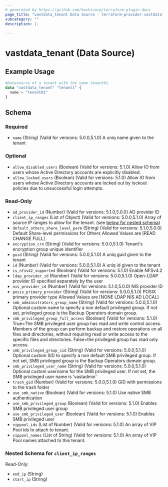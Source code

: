 ```yaml
---
# generated by https://github.com/hashicorp/terraform-plugin-docs
page_title: "vastdata_tenant Data Source - terraform-provider-vastdata"
subcategory: ""
description: |-
  
---
```


# vastdata_tenant (Data Source)



## Example Usage

```terraform
#Datasource of a tenant with the name tenant01
data "vastdata_tenant" "tenant1" {
  name = "tenant01"
}
```

<!-- schema generated by tfplugindocs -->
## Schema

### Required

- `name` (String) (Valid for versions: 5.0.0,5.1.0) A uniq name given to the tenant

### Optional

- `allow_disabled_users` (Boolean) (Valid for versions: 5.1.0) Allow IO from users whose Active Directory accounts are explicitly disabled.
- `allow_locked_users` (Boolean) (Valid for versions: 5.1.0) Allow IO from users whose Active Directory accounts are locked out by lockout policies due to unsuccessful login attempts.

### Read-Only

- `ad_provider_id` (Number) (Valid for versions: 5.1.0,5.0.0) AD provider ID
- `client_ip_ranges` (List of Object) (Valid for versions: 5.0.0,5.1.0) Array of source IP ranges to allow for the tenant. (see [below for nested schema](#nestedatt--client_ip_ranges))
- `default_others_share_level_perm` (String) (Valid for versions: 5.1.0,5.0.0) Default Share-level permissions for Others Allowed Values are [READ CHANGE FULL]
- `encryption_crn` (String) (Valid for versions: 5.0.0,5.1.0) Tenant's encryption group unique identifier
- `guid` (String) (Valid for versions: 5.0.0,5.1.0) A uniq guid given to the tenant
- `id` (Number) (Valid for versions: 5.0.0,5.1.0) A uniq id given to the tenant
- `is_nfsv42_supported` (Boolean) (Valid for versions: 5.1.0) Enable NFSv4.2
- `ldap_provider_id` (Number) (Valid for versions: 5.0.0,5.1.0) Open-LDAP provider ID specified separately by the user
- `nis_provider_id` (Number) (Valid for versions: 5.1.0,5.0.0) NIS provider ID
- `posix_primary_provider` (String) (Valid for versions: 5.0.0,5.1.0) POSIX primary provider type Allowed Values are [NONE LDAP NIS AD LOCAL]
- `smb_administrators_group_name` (String) (Valid for versions: 5.0.0,5.1.0) Optional custom name to specify a non default privileged group. If not set, privileged group is the Backup Operators domain group.
- `smb_privileged_group_full_access` (Boolean) (Valid for versions: 5.1.0) True=The SMB privileged user group has read and write control access. Members of the group can perform backup and restore operations on all files and directories, without requiring read or write access to the specific files and directories. False=the privileged group has read only access.
- `smb_privileged_group_sid` (String) (Valid for versions: 5.0.0,5.1.0) Optional custom SID to specify a non default SMB privileged group. If not set, SMB privileged group is the Backup Operators domain group.
- `smb_privileged_user_name` (String) (Valid for versions: 5.0.0,5.1.0) Optional custom username for the SMB privileged user. If not set, the SMB privileged user name is 'vastadmin'
- `trash_gid` (Number) (Valid for versions: 5.0.0,5.1.0) GID with permissions to the trash folder
- `use_smb_native` (Boolean) (Valid for versions: 5.1.0) Use native SMB authentication
- `use_smb_privileged_group` (Boolean) (Valid for versions: 5.1.0) Enables SMB privileged user group
- `use_smb_privileged_user` (Boolean) (Valid for versions: 5.1.0) Enables SMB privileged user
- `vippool_ids` (List of Number) (Valid for versions: 5.1.0) An array of VIP Pool ids to attach to tenant.
- `vippool_names` (List of String) (Valid for versions: 5.1.0) An array of VIP Pool names attached to this tenant.

<a id="nestedatt--client_ip_ranges"></a>
### Nested Schema for `client_ip_ranges`

Read-Only:

- `end_ip` (String)
- `start_ip` (String)

